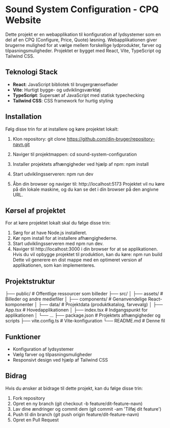 # Sound System Configuration - CPQ Website

Dette projekt er en webapplikation til konfiguration af lydsystemer som en del af en CPQ (Configure, Price, Quote) løsning. Webapplikationen giver brugerne mulighed for at vælge mellem forskellige lydprodukter, farver og tilpasningsmuligheder. Projektet er bygget med React, Vite, TypeScript og Tailwind CSS.

## Teknologi Stack
- **React**: JavaScript bibliotek til brugergrænseflader
- **Vite**: Hurtigt bygge- og udviklingsværktøj
- **TypeScript**: Supersæt af JavaScript med statisk typechecking
- **Tailwind CSS**: CSS framework for hurtig styling

## Installation

Følg disse trin for at installere og køre projektet lokalt:

1. Klon repository:
   git clone https://github.com/din-bruger/repository-navn.git

2. Naviger til projektmappen:
    cd sound-system-configuration

3. Installer projektets afhængigheder ved hjælp af npm: 
    npm install
    
4. Start udviklingsserveren:
    npm run dev

5. Åbn din browser og naviger til:
    http://localhost:5173
    Projektet vil nu køre på din lokale maskine, og du kan se det i din browser på den angivne URL.

## Kørsel af projektet
For at køre projektet lokalt skal du følge disse trin:

1. Sørg for at have Node.js installeret.
2. Kør npm install for at installere afhængighederne.
3. Start udviklingsserveren med npm run dev.
4. Naviger til http://localhost:3000 i din browser for at se applikationen.
Hvis du vil opbygge projektet til produktion, kan du køre:
  npm run build
Dette vil generere en dist mappe med en optimeret version af applikationen, som kan implementeres.

## Projektstruktur
├── public/              # Offentlige ressourcer som billeder
├── src/
│   ├── assets/          # Billeder og andre mediefiler
│   ├── components/      # Genanvendelige React-komponenter
│   ├── data/            # Projektdata (produktkatalog, farvevalg)
│   ├── App.tsx          # Hovedapplikationen
│   ├── index.tsx        # Indgangspunkt for applikationen
│   └── ...
├── package.json         # Projektets afhængigheder og scripts
├── vite.config.ts       # Vite-konfiguration
└── README.md            # Denne fil

## Funktioner
* Konfiguration af lydsystemer
* Vælg farver og tilpasningsmuligheder
* Responsivt design ved hjælp af Tailwind CSS

## Bidrag
Hvis du ønsker at bidrage til dette projekt, kan du følge disse trin:

1. Fork repository
2. Opret en ny branch (git checkout -b feature/dit-feature-navn)
3. Lav dine ændringer og commit dem (git commit -am 'Tilføj dit feature')
4. Push til din branch (git push origin feature/dit-feature-navn)
5. Opret en Pull Request
